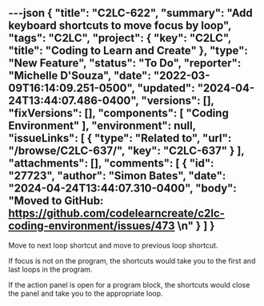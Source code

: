 ---json
{
  "title": "C2LC-622",
  "summary": "Add keyboard shortcuts to move focus by loop",
  "tags": "C2LC",
  "project": {
    "key": "C2LC",
    "title": "Coding to Learn and Create"
  },
  "type": "New Feature",
  "status": "To Do",
  "reporter": "Michelle D'Souza",
  "date": "2022-03-09T16:14:09.251-0500",
  "updated": "2024-04-24T13:44:07.486-0400",
  "versions": [],
  "fixVersions": [],
  "components": [
    "Coding Environment"
  ],
  "environment": null,
  "issueLinks": [
    {
      "type": "Related to",
      "url": "/browse/C2LC-637/",
      "key": "C2LC-637"
    }
  ],
  "attachments": [],
  "comments": [
    {
      "id": "27723",
      "author": "Simon Bates",
      "date": "2024-04-24T13:44:07.310-0400",
      "body": "Moved to GitHub: <https://github.com/codelearncreate/c2lc-coding-environment/issues/473>&#x20;\n"
    }
  ]
}
---
Move to next loop shortcut and move to previous loop shortcut.

If focus is not on the program, the shortcuts would take you to the first and last loops in the program.

If the action panel is open for a program block, the shortcuts would close the panel and take you to the appropriate loop.

 

        